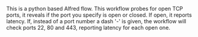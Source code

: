 This is a python based Alfred flow. 
This workflow probes for open TCP ports, it reveals if the port you specify is open or closed. If open, it reports latency.
If, instead of a port number a dash '-' is given, the workflow will check ports 22, 80 and 443, reporting latency for each open one.

